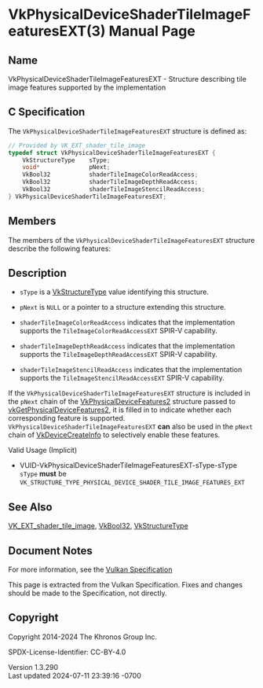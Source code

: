 # VkPhysicalDeviceShaderTileImageFeaturesEXT(3) Manual Page

## Name

VkPhysicalDeviceShaderTileImageFeaturesEXT - Structure describing tile
image features supported by the implementation



## <a href="#_c_specification" class="anchor"></a>C Specification

The `VkPhysicalDeviceShaderTileImageFeaturesEXT` structure is defined
as:

``` c
// Provided by VK_EXT_shader_tile_image
typedef struct VkPhysicalDeviceShaderTileImageFeaturesEXT {
    VkStructureType    sType;
    void*              pNext;
    VkBool32           shaderTileImageColorReadAccess;
    VkBool32           shaderTileImageDepthReadAccess;
    VkBool32           shaderTileImageStencilReadAccess;
} VkPhysicalDeviceShaderTileImageFeaturesEXT;
```

## <a href="#_members" class="anchor"></a>Members

The members of the `VkPhysicalDeviceShaderTileImageFeaturesEXT`
structure describe the following features:

## <a href="#_description" class="anchor"></a>Description

- `sType` is a [VkStructureType](https://registry.khronos.org/vulkan/specs/1.3-extensions/man/html/VkStructureType.html) value identifying
  this structure.

- `pNext` is `NULL` or a pointer to a structure extending this
  structure.

- <span id="features-shaderTileImageColorReadAccess"></span>
  `shaderTileImageColorReadAccess` indicates that the implementation
  supports the `TileImageColorReadAccessEXT` SPIR-V capability.

- <span id="features-shaderTileImageDepthReadAccess"></span>
  `shaderTileImageDepthReadAccess` indicates that the implementation
  supports the `TileImageDepthReadAccessEXT` SPIR-V capability.

- <span id="features-shaderTileImageStencilReadAccess"></span>
  `shaderTileImageStencilReadAccess` indicates that the implementation
  supports the `TileImageStencilReadAccessEXT` SPIR-V capability.

If the `VkPhysicalDeviceShaderTileImageFeaturesEXT` structure is
included in the `pNext` chain of the
[VkPhysicalDeviceFeatures2](https://registry.khronos.org/vulkan/specs/1.3-extensions/man/html/VkPhysicalDeviceFeatures2.html) structure
passed to
[vkGetPhysicalDeviceFeatures2](https://registry.khronos.org/vulkan/specs/1.3-extensions/man/html/vkGetPhysicalDeviceFeatures2.html), it is
filled in to indicate whether each corresponding feature is supported.
`VkPhysicalDeviceShaderTileImageFeaturesEXT` **can** also be used in the
`pNext` chain of [VkDeviceCreateInfo](https://registry.khronos.org/vulkan/specs/1.3-extensions/man/html/VkDeviceCreateInfo.html) to
selectively enable these features.

Valid Usage (Implicit)

- <a href="#VUID-VkPhysicalDeviceShaderTileImageFeaturesEXT-sType-sType"
  id="VUID-VkPhysicalDeviceShaderTileImageFeaturesEXT-sType-sType"></a>
  VUID-VkPhysicalDeviceShaderTileImageFeaturesEXT-sType-sType  
  `sType` **must** be
  `VK_STRUCTURE_TYPE_PHYSICAL_DEVICE_SHADER_TILE_IMAGE_FEATURES_EXT`

## <a href="#_see_also" class="anchor"></a>See Also

[VK_EXT_shader_tile_image](https://registry.khronos.org/vulkan/specs/1.3-extensions/man/html/VK_EXT_shader_tile_image.html),
[VkBool32](https://registry.khronos.org/vulkan/specs/1.3-extensions/man/html/VkBool32.html), [VkStructureType](https://registry.khronos.org/vulkan/specs/1.3-extensions/man/html/VkStructureType.html)

## <a href="#_document_notes" class="anchor"></a>Document Notes

For more information, see the <a
href="https://registry.khronos.org/vulkan/specs/1.3-extensions/html/vkspec.html#VkPhysicalDeviceShaderTileImageFeaturesEXT"
target="_blank" rel="noopener">Vulkan Specification</a>

This page is extracted from the Vulkan Specification. Fixes and changes
should be made to the Specification, not directly.

## <a href="#_copyright" class="anchor"></a>Copyright

Copyright 2014-2024 The Khronos Group Inc.

SPDX-License-Identifier: CC-BY-4.0

Version 1.3.290  
Last updated 2024-07-11 23:39:16 -0700
